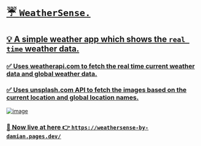 # <u>☔ `WeatherSense.`<u>
## 💡 A simple weather app which shows the `real time` weather data.
  
  
 ### ✅ Uses <a href="https://weatherapi.com" target=_blank>weatherapi.com</a> to fetch the real time current weather data and global weather data.
  
  
 ### ✅ Uses <a href="https://api.unsplash.com" target=_blank>unsplash.com</a> API to fetch the images based on the current location and global location names.
  
  
  
  
  
  ![image](https://github.com/DamianRavinduPeiris/WeatherSense/assets/115478137/884f80bf-29d3-4470-ae46-e4d0f4281dda)
  
  
  ### 🚀 Now live at here 👉 <a href="https://weathersense-by-damian.pages.dev/" target=_blank>`https://weathersense-by-damian.pages.dev/`</a>

 
